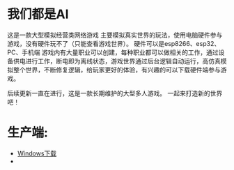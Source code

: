# 我们都是AI
这是一款大型模拟经营类网络游戏
主要模拟真实世界的玩法，使用电脑硬件参与游戏，没有硬件玩不了（只能查看游戏世界）。
硬件可以是esp8266、esp32、PC、手机端
游戏内有大量职业可以创建，每种职业都可以做相关的工作，通过设备供电进行工作，断电即为离线状态，游戏世界通过后台逻辑自动运行，高仿真模拟整个世界，不断修复逻辑，给玩家更好的体验，有兴趣的可以下载硬件端参与游戏。

后续更新一直在进行，这是一款长期维护的大型多人游戏。
一起来打造新的世界吧！

# 生产端:
- [Windows下载](https://github.com/dhrdzy/WeBothAI/releases/download/main/WeBothAI-1.0.0.1-windows.zip)
- 
